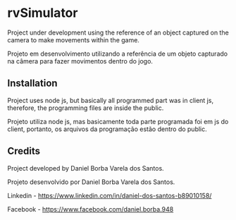# rvSimulator

Project under development using the reference of an object captured on the camera to make movements within the game.

Projeto em desenvolvimento utilizando a referência de um objeto capturado na câmera para fazer movimentos dentro do jogo.

## Installation

Project uses node js, but basically all programmed part was in client js, therefore, the programming files are inside the public.

Projeto utiliza node js, mas basicamente toda parte programada foi em js do client, portanto, os arquivos da programação estão dentro do public.

## Credits

Project developed by Daniel Borba Varela dos Santos.

Projeto desenvolvido por Daniel Borba Varela dos Santos.

Linkedin - https://www.linkedin.com/in/daniel-dos-santos-b89010158/

Facebook - https://www.facebook.com/daniel.borba.948